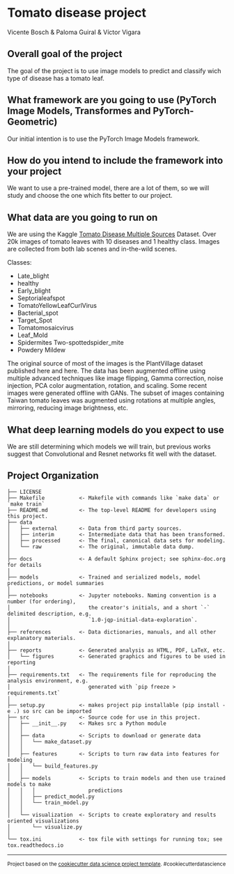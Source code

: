 Tomato disease project
==============================

Vicente Bosch & Paloma Guiral & Víctor Vigara

## Overall goal of the project
The goal of the project is to use image models to predict and classify wich type of disease has a tomato leaf. 

## What framework are you going to use (PyTorch Image Models, Transformes and PyTorch-Geometric)
Our initial intention is to use the PyTorch Image Models framework. 

## How do you intend to include the framework into your project
We want to use a pre-trained model, there are a lot of them, so we will study and choose the one which fits better to our project.

## What data are you going to run on
We are using the Kaggle [Tomato Disease Multiple Sources](https://www.kaggle.com/datasets/cookiefinder/tomato-disease-multiple-sources?datasetId=2516350&sortBy=voteCount) Dataset. Over 20k images of tomato leaves with 10 diseases and 1 healthy class. Images are collected from both lab scenes and in-the-wild scenes.

Classes: 
- Late_blight
- healthy
- Early_blight
- Septorialeafspot
- TomatoYellowLeafCurlVirus
- Bacterial_spot
- Target_Spot
- Tomatomosaicvirus
- Leaf_Mold
- Spidermites Two-spottedspider_mite
- Powdery Mildew

The original source of most of the images is the PlantVillage dataset published here and here. The data has been augmented offline using multiple advanced techniques like image flipping, Gamma correction, noise injection, PCA color augmentation, rotation, and scaling. Some recent images were generated offline with GANs. The subset of images containing Taiwan tomato leaves was augmented using rotations at multiple angles, mirroring, reducing image brightness, etc.

## What deep learning models do you expect to use
We are still determining which models we will train, but previous works suggest that Convolutional and Resnet networks fit well with the dataset.



Project Organization
------------

    ├── LICENSE
    ├── Makefile           <- Makefile with commands like `make data` or `make train`
    ├── README.md          <- The top-level README for developers using this project.
    ├── data
    │   ├── external       <- Data from third party sources.
    │   ├── interim        <- Intermediate data that has been transformed.
    │   ├── processed      <- The final, canonical data sets for modeling.
    │   └── raw            <- The original, immutable data dump.
    │
    ├── docs               <- A default Sphinx project; see sphinx-doc.org for details
    │
    ├── models             <- Trained and serialized models, model predictions, or model summaries
    │
    ├── notebooks          <- Jupyter notebooks. Naming convention is a number (for ordering),
    │                         the creator's initials, and a short `-` delimited description, e.g.
    │                         `1.0-jqp-initial-data-exploration`.
    │
    ├── references         <- Data dictionaries, manuals, and all other explanatory materials.
    │
    ├── reports            <- Generated analysis as HTML, PDF, LaTeX, etc.
    │   └── figures        <- Generated graphics and figures to be used in reporting
    │
    ├── requirements.txt   <- The requirements file for reproducing the analysis environment, e.g.
    │                         generated with `pip freeze > requirements.txt`
    │
    ├── setup.py           <- makes project pip installable (pip install -e .) so src can be imported
    ├── src                <- Source code for use in this project.
    │   ├── __init__.py    <- Makes src a Python module
    │   │
    │   ├── data           <- Scripts to download or generate data
    │   │   └── make_dataset.py
    │   │
    │   ├── features       <- Scripts to turn raw data into features for modeling
    │   │   └── build_features.py
    │   │
    │   ├── models         <- Scripts to train models and then use trained models to make
    │   │   │                 predictions
    │   │   ├── predict_model.py
    │   │   └── train_model.py
    │   │
    │   └── visualization  <- Scripts to create exploratory and results oriented visualizations
    │       └── visualize.py
    │
    └── tox.ini            <- tox file with settings for running tox; see tox.readthedocs.io


--------

<p><small>Project based on the <a target="_blank" href="https://drivendata.github.io/cookiecutter-data-science/">cookiecutter data science project template</a>. #cookiecutterdatascience</small></p>
